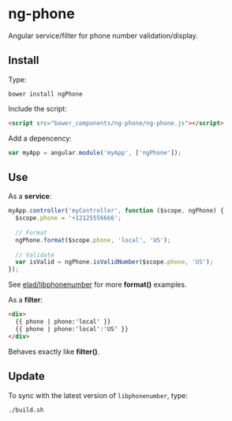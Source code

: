 # ng-phone

Angular service/filter for phone number validation/display.

## Install

Type:

```
bower install ngPhone
```

Include the script:

```html
<script src="bower_components/ng-phone/ng-phone.js"></script>
```

Add a depencency:

```js
var myApp = angular.module('myApp', ['ngPhone']);
```

## Use

As a **service**:

```js
myApp.controller('myController', function ($scope, ngPhone) {
  $scope.phone = '+12125556666';
  
  // Format
  ngPhone.format($scope.phone, 'local', 'US');
  
  // Validate
  var isValid = ngPhone.isValidNumber($scope.phone, 'US');
});
```

See [elad/libphonenumber](https://github.com/elad/libphonenumber) for more **format()** examples.

As a **filter**:

```html
<div>
  {{ phone | phone:'local' }}
  {{ phone | phone:'local':'US' }}
</div>
```

Behaves exactly like **filter()**.

## Update

To sync with the latest version of `libphonenumber`, type:

```
./build.sh
```
